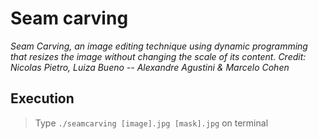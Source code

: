 # Seam carving
_Seam Carving, an image editing technique using dynamic programming that resizes the image without changing the scale of its content._
_Credit: Nicolas Pietro, Luiza Bueno -- Alexandre Agustini & Marcelo Cohen_

## Execution
> Type `./seamcarving [image].jpg [mask].jpg` on terminal
